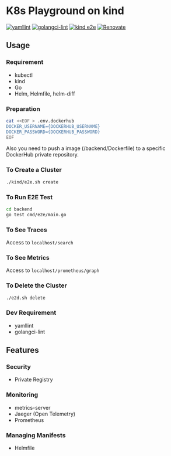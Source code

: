 # K8s Playground on kind

[![yamllint](https://github.com/YunosukeY/k8s-monitoring-playground/actions/workflows/yamllint.yaml/badge.svg?branch=master&event=push)](https://github.com/YunosukeY/k8s-monitoring-playground/actions/workflows/yamllint.yaml)
[![golangci-lint](https://github.com/YunosukeY/k8s-monitoring-playground/actions/workflows/golangci-lint.yml/badge.svg?branch=master&event=push)](https://github.com/YunosukeY/k8s-monitoring-playground/actions/workflows/golangci-lint.yml)
[![kind e2e](https://github.com/YunosukeY/k8s-monitoring-playground/actions/workflows/kind-e2e.yaml/badge.svg?branch=master&event=push)](https://github.com/YunosukeY/k8s-monitoring-playground/actions/workflows/kind-e2e.yaml)
[![Renovate](https://img.shields.io/badge/renovate-enabled-brightgreen.svg)](https://renovatebot.com)

## Usage

### Requirement

- kubectl
- kind
- Go
- Helm, Helmfile, helm-diff

### Preparation

```sh
cat <<EOF > .env.dockerhub
DOCKER_USERNAME={DOCKERHUB_USERNAME}
DOCKER_PASSWORD={DOCKERHUB_PASSWORD}
EOF
```

Also you need to push a image (/backend/Dockerfile) to a specific DockerHub private repository.

### To Create a Cluster

```sh
./kind/e2e.sh create
```

### To Run E2E Test

```sh
cd backend
go test cmd/e2e/main.go
```

### To See Traces

Access to `localhost/search`

### To See Metrics

Access to `localhost/prometheus/graph`

### To Delete the Cluster

```sh
./e2d.sh delete
```

### Dev Requirement

- yamllint
- golangci-lint

## Features

### Security

- Private Registry

### Monitoring

- metrics-server
- Jaeger (Open Telemetry)
- Prometheus

### Managing Manifests

- Helmfile
